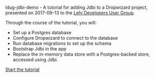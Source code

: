 ldug-jdbi-demo - A tutorial for adding Jdbi to a Dropwizard project, presented on
2017-09-13 to the [Lehi Developers User Group](https://www.meetup.com/Lehi-Developers-User-Group/).

Through the course of the tutorial, you will:

* Set up a Postgres database
* Configure Dropwizard to connect to the database
* Run database migrations to set up the schema
* Bootstrap Jdbi in the app
* Replace the in-memory data store with a Postgres-backed store, accessed using Jdbi.

[Start the tutorial](TUTORIAL.md)